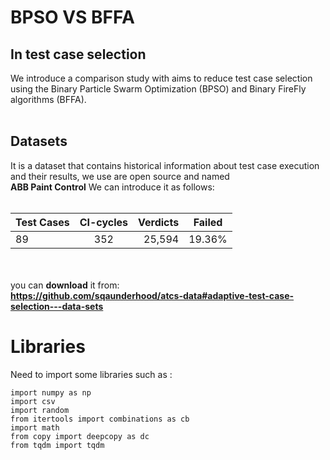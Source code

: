   
# BPSO VS BFFA 
## In test case selection
We introduce a comparison study with aims to reduce test case selection using the Binary Particle Swarm Optimization (BPSO) and Binary FireFly algorithms (BFFA).<br />
<br />
## Datasets <br />
It is a dataset that contains historical information about test case execution and their results, 
we use are open source and named<br /> **ABB Paint Control** 
We can introduce it as follows: <br /><br />

| Test Cases | CI-cycles | Verdicts | Failed |
| :---         |     :---:      |          ---: |     :---:      |
| 89   | 352     | 25,594    |     19.36%      |


<br /> <br /> you can **download** it from:<br /> 
**https://github.com/sqaunderhood/atcs-data#adaptive-test-case-selection---data-sets**

# Libraries 
 Need to import some libraries such as :<br />
 ```
import numpy as np
import csv
import random
from itertools import combinations as cb
import math
from copy import deepcopy as dc
from tqdm import tqdm
```






